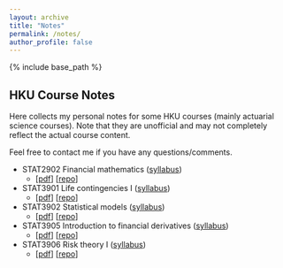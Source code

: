 ```yaml
---
layout: archive
title: "Notes"
permalink: /notes/
author_profile: false
---
```


{% include base_path %}

## HKU Course Notes
Here collects my personal notes for some HKU courses (mainly actuarial science
courses). Note that they are unofficial and may not completely reflect the
actual course content.

Feel free to contact me if you have any questions/comments.

* STAT2902 Financial mathematics ([syllabus](https://webapp.science.hku.hk/sr4/servlet/enquiry?Type=Course&course_code=STAT2902))
   * [[pdf](/files/stat2902-study-notes.pdf)] [[repo](https://github.com/leochiukl/HKU-STAT2902-notes)]
* STAT3901 Life contingencies I ([syllabus](https://webapp.science.hku.hk/sr4/servlet/enquiry?Type=Course&course_code=STAT3901))
   * [[pdf](/files/stat3901-study-notes.pdf)] [[repo](https://github.com/leochiukl/HKU-STAT3901-notes)]
* STAT3902 Statistical models ([syllabus](https://webapp.science.hku.hk/sr4/servlet/enquiry?Type=Course&course_code=STAT3902))
   * [[pdf](/files/stat3902-study-notes.pdf)] [[repo](https://github.com/leochiukl/HKU-STAT3902-notes)]
* STAT3905 Introduction to financial derivatives ([syllabus](https://webapp.science.hku.hk/sr4/servlet/enquiry?Type=Course&course_code=STAT3905))
   * [[pdf](/files/stat3905-study-notes.pdf)] [[repo](https://github.com/leochiukl/HKU-STAT3905-notes)]
* STAT3906 Risk theory I ([syllabus](https://webapp.science.hku.hk/sr4/servlet/enquiry?Type=Course&course_code=STAT3906))
   * [[pdf](/files/stat3906-study-notes.pdf)] [[repo](https://github.com/leochiukl/HKU-STAT3906-notes)]
